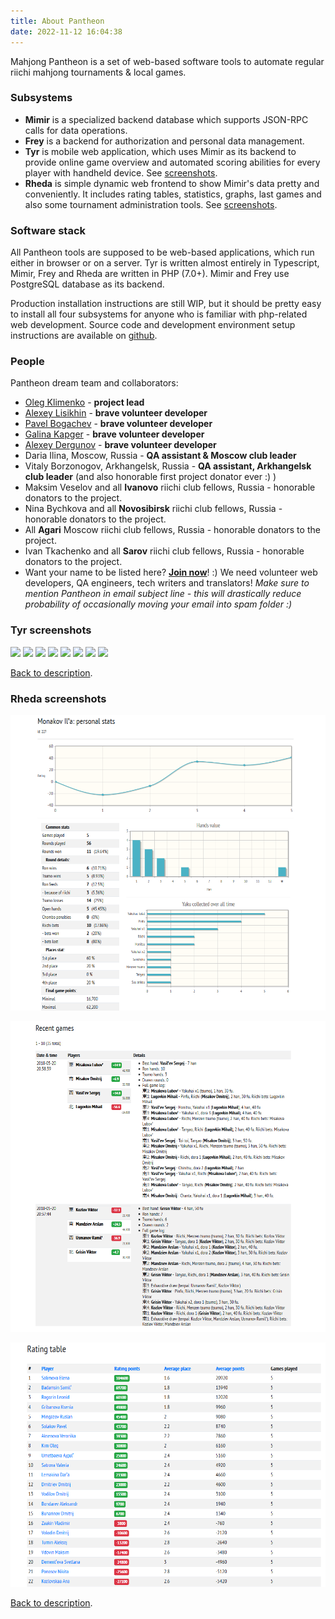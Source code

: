 ```yaml
---
title: About Pantheon
date: 2022-11-12 16:04:38
---
```


Mahjong Pantheon is a set of web-based software tools to automate regular riichi mahjong tournaments & local games.

### Subsystems

- **Mimir** is a specialized backend database which supports JSON-RPC calls for data operations.
- **Frey** is a backend for authorization and personal data management.
- **Tyr** is mobile web application, which uses Mimir as its backend to provide online game overview and 
automated scoring abilities for every player with handheld device. See [screenshots](#Tyr-screenshots).
- **Rheda** is simple dynamic web frontend to show Mimir's data pretty and conveniently. It includes rating
tables, statistics, graphs, last games and also some tournament administration tools.
See [screenshots](#Rheda-screenshots).

### Software stack

All Pantheon tools are supposed to be web-based applications, which run either in browser or on a server. 
Tyr is written almost entirely in Typescript, Mimir, Frey and Rheda are written in PHP (7.0+). Mimir and 
Frey use PostgreSQL database as its backend.

Production installation instructions are still WIP, but it should be pretty easy to install all four
subsystems for anyone who is familiar with php-related web development. Source code and development
environment setup instructions are available on [github](https://github.com/MahjongPantheon/pantheon).

### People

Pantheon dream team and collaborators:

- [Oleg Klimenko](https://github.com/ctizen) - **project lead**
- [Alexey Lisikhin](https://github.com/Nihisil) - **brave volunteer developer**
- [Pavel Bogachev](https://github.com/bogachev-pa) - **brave volunteer developer**
- [Galina Kapger](https://github.com/kovavka) - **brave volunteer developer**
- [Alexey Dergunov](https://github.com/alexeydergunov) - **brave volunteer developer**
- Daria Ilina, Moscow, Russia - **QA assistant & Moscow club leader**
- Vitaly Borzonogov, Arkhangelsk, Russia - **QA assistant, Arkhangelsk club leader** (and also honorable
first project donator ever :) )
- Maksim Veselov and all **Ivanovo** riichi club fellows, Russia - honorable donators to the project.
- Nina Bychkova and all **Novosibirsk** riichi club fellows, Russia - honorable donators to the project.
- All **Agari** Moscow riichi club fellows, Russia - honorable donators to the project.
- Ivan Tkachenko and all **Sarov** riichi club fellows, Russia - honorable donators to the project.
- Want your name to be listed here? [**Join now**](mailto:me@ctizen.dev)! :) We need volunteer web
developers, QA engineers, tech writers and translators! _Make sure to mention Pantheon in email subject
line - this will drastically reduce probability of occasionally moving your email into spam folder :)_

### Tyr screenshots

 ![](/images/Tyr1.png) 
 ![](/images/Tyr2.png) 
 ![](/images/Tyr3.png) 
 ![](/images/Tyr4.png) 
 ![](/images/Tyr5.png) 
 ![](/images/Tyr6.png) 
 ![](/images/Tyr7.png) 
 ![](/images/Tyr8.png) 

<a href="#top">Back to description</a>.

### Rheda screenshots

![](/images/Rheda1.png "Personal stats")

![](/images/Rheda2.png "Recent games")

![](/images/Rheda3.png "Rating table")

<a href="#top">Back to description</a>.

